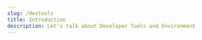 ```yaml
---
slug: /devtools
title: Introduction
description: Let's talk about Developer Tools and Environment
---
```

